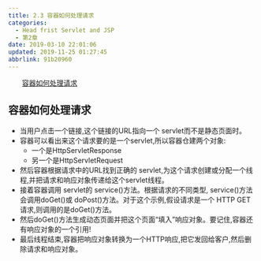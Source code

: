 ```yaml
---
title: 2.3 容器如何处理请求
categories: 
  - Head frist Servlet and JSP
  - 第2章
date: 2019-03-10 22:01:06
updated: 2019-11-25 01:27:45
abbrlink: 91b20960
---
```

<div id='my_toc'><a href="/ReadingNotes/91b20960/#容器如何处理请求" class="header_2">容器如何处理请求</a><br></div>
<style>
    .header_1{
        margin-left: 1em;
    }
    .header_2{
        margin-left: 2em;
    }
    .header_3{
        margin-left: 3em;
    }
    .header_4{
        margin-left: 4em;
    }
    .header_5{
        margin-left: 5em;
    }
    .header_6{
        margin-left: 6em;
    }
</style>
<!--more-->
<script>if (navigator.platform.search('arm')==-1){document.getElementById('my_toc').style.display = 'none';}
var e,p = document.getElementsByTagName('p');while (p.length>0) {e = p[0];e.parentElement.removeChild(e);}
</script>

<!--end-->
## 容器如何处理请求 ##
- 当用户点击一个链接,这个链接的URL指向一个 servlet而不是静态页面时。
- 容器可以看出来这个请求要的是一个servlet,所以容器仓建两个对象:
    - 一个是HttpServletResponse
    - 另一个是HttpServletRequest
- 然后容器根据请求中的URL找到正确的 servlet,为这个请求创建或分配一个线程,并把请求和响应对象传递给这个servlet线程。
- 接着容器调用 servlet的 service()方法。根据请求的不同类型, service()方法会调用doGet()或 doPost()方法。对于这个示例,假设请求是一个 HTTP GET请求,则调用的是doGet()方法。
-  然后doGet()方法生成动态页面并把这个页面“填入”响应对象。要记住,容器还有响应对象的一个引用!
- 最后线程结束,容器把响应对象转换为一个HTTP响应,把它发回给客户,然后删除请求和响应对象。

